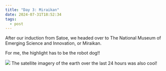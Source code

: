 ```yaml
---
title: "Day 3: Miraikan"
date: 2024-07-31T18:52:34
tags:
  - post
---
```

After our induction from Satoe, we headed over to The National Museum of Emerging Science and Innovation, or Miraikan. 

For me, the highlight has to be the robot dog!!

![](/japan/media/1000018765.jpg)
The satellite imagery of the earth over the last 24 hours was also cool!
